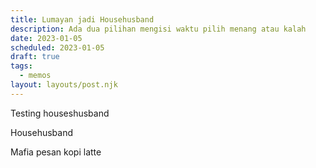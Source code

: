 ```yaml
---
title: Lumayan jadi Househusband
description: Ada dua pilihan mengisi waktu pilih menang atau kalah
date: 2023-01-05
scheduled: 2023-01-05
draft: true
tags:
  - memos
layout: layouts/post.njk
---
```


Testing houseshusband

Househusband

Mafia pesan kopi latte